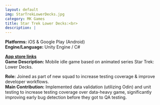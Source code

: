 ```yaml
---
layout: default
img: StarTrekLowerDecks.jpg
category: MK Games
title: Star Trek Lower Decks:<br>
description: |
---
```

**Platforms:** iOS & Google Play (Android) <br>
**Engine/Language:** Unity Engine / C# <br>

<a href="https://www.startreklowerdecksmobilegame.com/">**App store links**</a> <br>
**Game Description:** Mobile idle game based on animated series Star Trek: Lower Decks.  <br>

**Role:** Joined as part of new squad to increase testing coverage & improve developer workflows. <br>
**Main Contribution:** Implemented data validation (utilizing Odin) and unit testing to increase testing coverage over data-heavy game, significantly improving early bug detection before they got to QA testing.  <br>